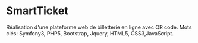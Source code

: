 # SmartTicket
Réalisation d'une plateforme web de billetterie en ligne avec QR code.
Mots clés: Symfony3, PHP5, Bootstrap, Jquery, HTML5, CSS3,JavaScript.
